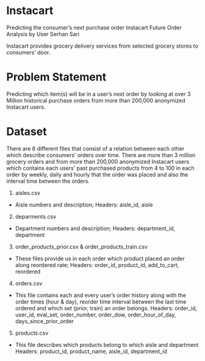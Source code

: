 # Instacart
Predicting the consumer’s next purchase order
Instacart Future Order Analysis by User
Serhan Sari
 
Instacart provides grocery delivery services from selected grocery stores to consumers’ door.

# Problem Statement
Predicting which item(s) will be in a user’s next order by looking at over 3 Million historical purchase orders from more than 200,000 anonymized Instacart users. 

# Dataset
There are 6 different files that consist of a relation between each other which describe consumers’ orders over time. There are more than 3 million grocery orders and from more than 200,000 anonymized Instacart users which contains each users’ past purchased products from 4 to 100 in each order by weekly, daily and hourly that the order was placed and also the interval time between the orders. 

1.	aisles.csv
-	Aisle numbers and description;
Headers: aisle_id, aisle

2.	deparments.csv
-	Department numbers and description;
Headers: department_id, department

3.	order_products_prior.csv & order_products_train.csv
-	These files provide us in each order which product placed an order along reordered rate;
Headers: order_id, product_id, add_to_cart, reordered

4.	orders.csv
-	This file contains each and every user’s order history along with the order times (hour & day), reorder time interval between the last time ordered and which set (prior, train) an order belongs.
Headers: order_id, user_id, eval_set, order_number, order_dow, order_hour_of_day, days_since_prior_order

5.	products.csv
-	This file describes which products belong to which aisle and department
Headers: product_id, product_name,	aisle_id, department_id
